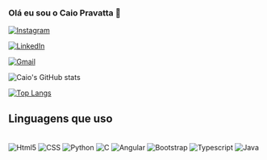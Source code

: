 ### Olá eu sou o Caio Pravatta 🤙

[![Instagram](https://img.shields.io/badge/Instagram-E4405F?style=for-the-badge&logo=instagram&logoColor=white)](https://www.instagram.com/caio__p/)

[![LinkedIn](https://img.shields.io/badge/LinkedIn-0077B5?style=for-the-badge&logo=linkedin&logoColor=white)](https://www.linkedin.com/in/caiopravatta/)

[![Gmail](https://img.shields.io/badge/Gmail-D14836?style=for-the-badge&logo=gmail&logoColor=white)](caiopravatta@gmail.com)

![Caio's GitHub stats](https://github-readme-stats.vercel.app/api?username=CaioPMarcondes&show_icons=true&theme=tokyonight)

[![Top Langs](https://github-readme-stats.vercel.app/api/top-langs/?username=CaioPMarcondes&layout=donut&theme=tokyonight)](https://github.com/CaioPMarcondes/github-readme-stats)

## Linguagens que uso
<div style="display: inline_block"><br/>
<img align="center" alt="Html5" src="https://img.shields.io/badge/HTML5-E34F26?style=for-the-badge&logo=html5&logoColor=white" />
<img align="center" alt="CSS" src="https://img.shields.io/badge/CSS3-1572B6?style=for-the-badge&logo=css3&logoColor=white" />
  <img align="center" alt="Python" src="https://img.shields.io/badge/Python-14354C?style=for-the-badge&logo=python&logoColor=white" />
  <img align="center" alt="C" src="https://img.shields.io/badge/C-00599C?style=for-the-badge&logo=c&logoColor=white" />
  <img align="center" alt="Angular" src="https://img.shields.io/badge/Angular-DD0031?style=for-the-badge&logo=angular&logoColor=white" />
  <img align="center" alt="Bootstrap" src="https://img.shields.io/badge/Bootstrap-563D7C?style=for-the-badge&logo=bootstrap&logoColor=white" />
  <img align="center" alt="Typescript" src="https://img.shields.io/badge/TypeScript-007ACC?style=for-the-badge&logo=typescript&logoColor=white" />
   <img align="center" alt="Java" src="https://img.shields.io/badge/JavaScript-F7DF1E?style=for-the-badge&logo=javascript&logoColor=black" />
  
</div>
